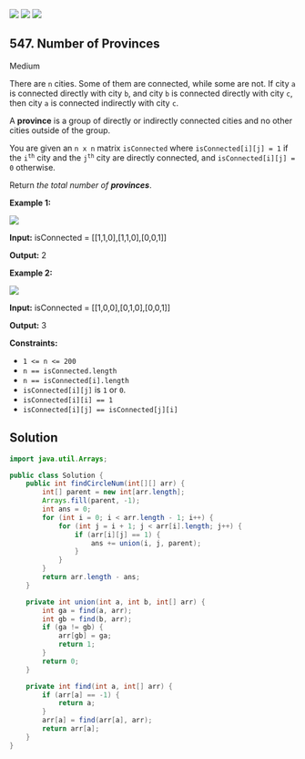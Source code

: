 [![](https://img.shields.io/github/stars/javadev/LeetCode-in-Java?label=Stars&style=flat-square)](https://github.com/javadev/LeetCode-in-Java)
[![](https://img.shields.io/github/forks/javadev/LeetCode-in-Java?label=Fork%20me%20on%20GitHub%20&style=flat-square)](https://github.com/javadev/LeetCode-in-Java/fork)
[![](https://img.shields.io/badge/-LeetCode%20in%20Kotlin-blue?style=flat-square)](https://github.com/javadev/LeetCode-in-Kotlin)

## 547\. Number of Provinces

Medium

There are `n` cities. Some of them are connected, while some are not. If city `a` is connected directly with city `b`, and city `b` is connected directly with city `c`, then city `a` is connected indirectly with city `c`.

A **province** is a group of directly or indirectly connected cities and no other cities outside of the group.

You are given an `n x n` matrix `isConnected` where `isConnected[i][j] = 1` if the <code>i<sup>th</sup></code> city and the <code>j<sup>th</sup></code> city are directly connected, and `isConnected[i][j] = 0` otherwise.

Return _the total number of **provinces**_.

**Example 1:**

![](https://assets.leetcode.com/uploads/2020/12/24/graph1.jpg)

**Input:** isConnected = \[\[1,1,0],[1,1,0],[0,0,1]]

**Output:** 2

**Example 2:**

![](https://assets.leetcode.com/uploads/2020/12/24/graph2.jpg)

**Input:** isConnected = \[\[1,0,0],[0,1,0],[0,0,1]]

**Output:** 3

**Constraints:**

*   `1 <= n <= 200`
*   `n == isConnected.length`
*   `n == isConnected[i].length`
*   `isConnected[i][j]` is `1` or `0`.
*   `isConnected[i][i] == 1`
*   `isConnected[i][j] == isConnected[j][i]`

## Solution

```java
import java.util.Arrays;

public class Solution {
    public int findCircleNum(int[][] arr) {
        int[] parent = new int[arr.length];
        Arrays.fill(parent, -1);
        int ans = 0;
        for (int i = 0; i < arr.length - 1; i++) {
            for (int j = i + 1; j < arr[i].length; j++) {
                if (arr[i][j] == 1) {
                    ans += union(i, j, parent);
                }
            }
        }
        return arr.length - ans;
    }

    private int union(int a, int b, int[] arr) {
        int ga = find(a, arr);
        int gb = find(b, arr);
        if (ga != gb) {
            arr[gb] = ga;
            return 1;
        }
        return 0;
    }

    private int find(int a, int[] arr) {
        if (arr[a] == -1) {
            return a;
        }
        arr[a] = find(arr[a], arr);
        return arr[a];
    }
}
```